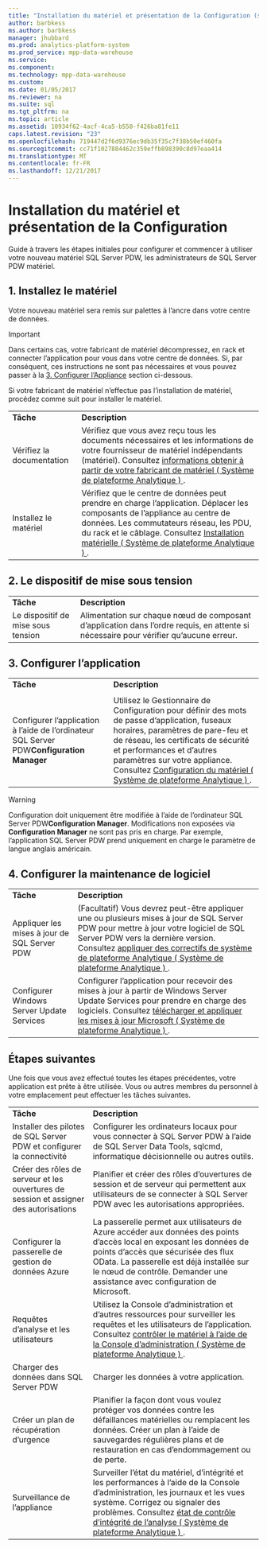```yaml
---
title: "Installation du matériel et présentation de la Configuration (système de plateforme Analytique)"
author: barbkess
ms.author: barbkess
manager: jhubbard
ms.prod: analytics-platform-system
ms.prod_service: mpp-data-warehouse
ms.service: 
ms.component: 
ms.technology: mpp-data-warehouse
ms.custom: 
ms.date: 01/05/2017
ms.reviewer: na
ms.suite: sql
ms.tgt_pltfrm: na
ms.topic: article
ms.assetid: 10934f62-4acf-4ca5-b550-f426ba81fe11
caps.latest.revision: "23"
ms.openlocfilehash: 719447d2f6d9376ec9db35f35c7f38b50ef460fa
ms.sourcegitcommit: cc71f1027884462c359effb898390c8d97eaa414
ms.translationtype: MT
ms.contentlocale: fr-FR
ms.lasthandoff: 12/21/2017
---
```

# <a name="appliance-installation-and-configuration-overview"></a>Installation du matériel et présentation de la Configuration
Guide à travers les étapes initiales pour configurer et commencer à utiliser votre nouveau matériel SQL Server PDW, les administrateurs de SQL Server PDW matériel.  
  
<!-- MISSING LINKS ## <a name="BeforeYouBegin"></a>Before You Begin  
Before you begin to install, configure, and use your new appliance, we recommend reviewing information about the appliance components. Review the following to familiarize yourself with the appliance:  
  
-   Review [Understanding the Appliance Nodes and Hardware (SQL Server PDW)](assetId:///f60f419f-d1e1-403d-8cf9-07e7ef6d6627) to be sure you understand the components included in your new appliance.  
  
-   Review [Connecting to SQL Server PDW (SQL Server PDW)](assetId:///721851d5-e521-4d5b-ba6d-8e2e9d3c7808) to understand how and when appliance administrators will connect to each appliance node.  
-->

## <a name="InstallHardware"></a>1. Installez le matériel  
Votre nouveau matériel sera remis sur palettes à l’ancre dans votre centre de données.  
  
> [!IMPORTANT]  
> Dans certains cas, votre fabricant de matériel décompressez, en rack et connecter l’application pour vous dans votre centre de données. Si, par conséquent, ces instructions ne sont pas nécessaires et vous pouvez passer à la [3. Configurer l’Appliance](#ConfigureAppliance) section ci-dessous.  
  
Si votre fabricant de matériel n’effectue pas l’installation de matériel, procédez comme suit pour installer le matériel.  
  
|||  
|-|-|  
|**Tâche**|**Description**|  
|Vérifiez la documentation|Vérifiez que vous avez reçu tous les documents nécessaires et les informations de votre fournisseur de matériel indépendants (matériel). Consultez [informations obtenir à partir de votre fabricant de matériel &#40; Système de plateforme Analytique &#41; ](information-to-obtain-from-your-ihv.md).|  
|Installez le matériel|Vérifiez que le centre de données peut prendre en charge l’application. Déplacer les composants de l’appliance au centre de données. Les commutateurs réseau, les PDU, du rack et le câblage. Consultez [Installation matérielle &#40; Système de plateforme Analytique &#41; ](hardware-installation.md).|  
  
## <a name="PowerOnAppliance"></a>2. Le dispositif de mise sous tension  
  
|||  
|-|-|  
|**Tâche**|**Description**|  
|Le dispositif de mise sous tension|Alimentation sur chaque nœud de composant d’application dans l’ordre requis, en attente si nécessaire pour vérifier qu’aucune erreur.|  
  
## <a name="ConfigureAppliance"></a>3. Configurer l’application  
  
|||  
|-|-|  
|**Tâche**|**Description**|  
|||  
|Configurer l’application à l’aide de l’ordinateur SQL Server PDW**Configuration Manager**|Utilisez le Gestionnaire de Configuration pour définir des mots de passe d’application, fuseaux horaires, paramètres de pare-feu et de réseau, les certificats de sécurité et performances et d’autres paramètres sur votre appliance. Consultez [Configuration du matériel &#40; Système de plateforme Analytique &#41; ](appliance-configuration.md).|  
  
> [!WARNING]  
> Configuration doit uniquement être modifiée à l’aide de l’ordinateur SQL Server PDW**Configuration Manager**. Modifications non exposées via **Configuration Manager** ne sont pas pris en charge. Par exemple, l’application SQL Server PDW prend uniquement en charge le paramètre de langue anglais américain.  
  
## <a name="SoftwareServicing"></a>4. Configurer la maintenance de logiciel  
  
|||  
|-|-|  
|**Tâche**|**Description**|  
|Appliquer les mises à jour de SQL Server PDW|(Facultatif) Vous devrez peut-être appliquer une ou plusieurs mises à jour de SQL Server PDW pour mettre à jour votre logiciel de SQL Server PDW vers la dernière version. Consultez [appliquer des correctifs de système de plateforme Analytique &#40; Système de plateforme Analytique &#41; ](apply-analytics-platform-system-hotfixes.md).|  
|Configurer Windows Server Update Services|Configurer l’application pour recevoir des mises à jour à partir de Windows Server Update Services pour prendre en charge des logiciels. Consultez [télécharger et appliquer les mises à jour Microsoft &#40; Système de plateforme Analytique &#41; ](download-and-apply-microsoft-updates.md).|  
  
## <a name="NextSteps"></a>Étapes suivantes  
Une fois que vous avez effectué toutes les étapes précédentes, votre application est prête à être utilisée. Vous ou autres membres du personnel à votre emplacement peut effectuer les tâches suivantes.  
  
|||  
|-|-|  
|**Tâche**|**Description**|  
|Installer des pilotes de SQL Server PDW et configurer la connectivité|Configurer les ordinateurs locaux pour vous connecter à SQL Server PDW à l’aide de SQL Server Data Tools, sqlcmd, informatique décisionnelle ou autres outils. <!-- MISSING LINKS See [Client Tools (SQL Server PDW)](assetId:///721851d5-e521-4d5b-ba6d-8e2e9d3c7808).-->|  
|Créer des rôles de serveur et les ouvertures de session et assigner des autorisations|Planifier et créer des rôles d’ouvertures de session et de serveur qui permettent aux utilisateurs de se connecter à SQL Server PDW avec les autorisations appropriées. <!-- MISSING LINKS See [PDW Permissions &#40;SQL Server PDW&#41;](../sqlpdw/pdw-permissions-sql-server-pdw.md).-->|  
|Configurer la passerelle de gestion de données Azure|La passerelle permet aux utilisateurs de Azure accéder aux données des points d’accès local en exposant les données de points d’accès que sécurisée des flux OData. La passerelle est déjà installée sur le nœud de contrôle. Demander une assistance avec configuration de Microsoft.|  
|Requêtes d’analyse et les utilisateurs|Utilisez la Console d’administration et d’autres ressources pour surveiller les requêtes et les utilisateurs de l’application. Consultez [contrôler le matériel à l’aide de la Console d’administration &#40; Système de plateforme Analytique &#41; ](monitor-the-appliance-by-using-the-admin-console.md)<!-- MISSING LINKS and [User Sessions &#40;SQL Server PDW&#41;](../sqlpdw/user-sessions-sql-server-pdw.md)-->.|  
|Charger des données dans SQL Server PDW|Charger les données à votre application. <!-- MISSING LINKS See [Load &#40;SQL Server PDW&#41;](../sqlpdw/load-sql-server-pdw.md).-->|  
|Créer un plan de récupération d’urgence|Planifier la façon dont vous voulez protéger vos données contre les défaillances matérielles ou remplacent les données. Créer un plan à l’aide de sauvegardes régulières plans et de restauration en cas d’endommagement ou de perte. <!-- MISSING LINKS See [Create a Disaster Recovery Plan &#40;SQL Server PDW&#41;](../sqlpdw/create-a-disaster-recovery-plan-sql-server-pdw.md).-->|  
|Surveillance de l’appliance|Surveiller l’état du matériel, d’intégrité et les performances à l’aide de la Console d’administration, les journaux et les vues système. Corrigez ou signaler des problèmes. Consultez [état de contrôle d’intégrité de l’analyse &#40; Système de plateforme Analytique &#41; ](../relational-databases/system-dynamic-management-views/sys-dm-pdw-component-health-status-transact-sql.md).|  
